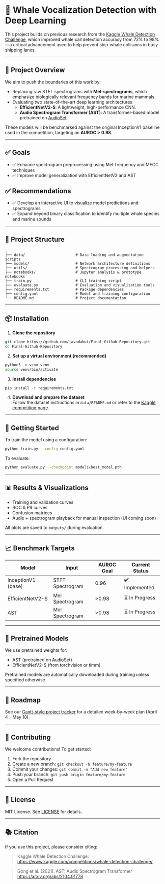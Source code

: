 
# 🐋 Whale Vocalization Detection with Deep Learning

This project builds on previous research from the [Kaggle Whale Detection Challenge](https://www.kaggle.com/competitions/whale-detection-challenge), which improved whale call detection accuracy from 72% to 98%—a critical advancement used to help prevent ship-whale collisions in busy shipping lanes.

---

## 🔬 Project Overview

We aim to push the boundaries of this work by:

- Replacing raw STFT spectrograms with **Mel-spectrograms**, which emphasize biologically relevant frequency bands for marine mammals.
- Evaluating two state-of-the-art deep learning architectures:
  - **EfficientNetV2-S**: A lightweight, high-performance CNN.
  - **Audio Spectrogram Transformer (AST)**: A transformer-based model pretrained on [AudioSet](https://research.google.com/audioset/).

These models will be benchmarked against the original InceptionV1 baseline used in the competition, targeting an **AUROC > 0.98**.

---

## ✅ Goals

- ✅ Enhance spectrogram preprocessing using Mel-frequency and MFCC techniques  
- ✅ Improve model generalization with EfficientNetV2 and AST  

## ✅ Recommendations

- ✅ Develop an interactive UI to visualize model predictions and spectrograms  
- ✅ Expand beyond binary classification to identify multiple whale species and marine sounds

---

## 📁 Project Structure

```
.
├── data/                       # Data loading and augmentation scripts
├── models/                     # Network architecture definitions
├── utils/                      # Spectrogram processing and helpers
├── notebooks/                  # Jupyter analysis & prototype notebooks
├── train.py                    # CLI training script
├── evaluate.py                 # Evaluation and visualization tools
├── requirements.txt            # Package dependencies
├── config.yaml                 # Model and training configuration
└── README.md                   # Project documentation
```

---

## 📦 Installation

1. **Clone the repository**

```bash
git clone https://github.com/javadahut/Final-Github-Repository.git
cd Final-Github-Repository
```

2. **Set up a virtual environment (recommended)**

```bash
python3 -m venv venv
source venv/bin/activate
```

3. **Install dependencies**

```bash
pip install -r requirements.txt
```

4. **Download and prepare the dataset**  
Follow the dataset instructions in `data/README.md` or refer to the [Kaggle competition page](https://www.kaggle.com/competitions/whale-detection-challenge).

---

## 🚀 Getting Started

To train the model using a configuration:

```bash
python train.py --config config.yaml
```

To evaluate:

```bash
python evaluate.py --checkpoint models/best_model.pth
```

---

## 📊 Results & Visualizations

- Training and validation curves
- ROC & PR curves
- Confusion matrices
- Audio + spectrogram playback for manual inspection (UI coming soon)

All plots are saved to `outputs/` during evaluation.

---

## 📈 Benchmark Targets

| Model              | Input              | AUROC Goal | Current Status |
|--------------------|--------------------|------------|----------------|
| InceptionV1 (base) | STFT Spectrogram   | 0.96       | ✔️ Implemented |
| EfficientNetV2-S   | Mel Spectrogram    | >0.98      | ⏳ In Progress |
| AST                | Mel Spectrogram    | >0.98      | ⏳ In Progress |

---

## 🧠 Pretrained Models

We use pretrained weights for:
- AST (pretrained on AudioSet)
- EfficientNetV2-S (from torchvision or timm)

Pretrained models are automatically downloaded during training unless specified otherwise.

---

## 📌 Roadmap

See our [Gantt-style project tracker](https://github.com/javadahut/Final-Github-Repository/blob/main/project_plan.csv) for a detailed week-by-week plan (April 4 – May 10).

---

## 🙌 Contributing

We welcome contributions! To get started:

1. Fork the repository
2. Create a new branch: `git checkout -b feature/my-feature`
3. Commit your changes: `git commit -m "Add new feature"`
4. Push your branch: `git push origin feature/my-feature`
5. Open a Pull Request

---

## 📄 License

MIT License. See [LICENSE](LICENSE) for details.

---

## 📚 Citation

If you use this project, please consider citing:

> Kaggle Whale Detection Challenge:  
> https://www.kaggle.com/competitions/whale-detection-challenge/

> Gong et al. (2021). AST: Audio Spectrogram Transformer  
> https://arxiv.org/abs/2104.01778
